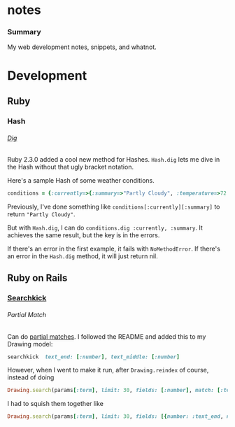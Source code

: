 notes
=====

### Summary

My web development notes, snippets, and whatnot.

Development
=====

Ruby
-----

### Hash

###### [Dig](http://ruby-doc.org/core-2.3.0/Hash.html#method-i-dig)

Ruby 2.3.0 added a cool new method for Hashes. `Hash.dig` lets me dive in the Hash without that ugly bracket notation.

Here's a sample Hash of some weather conditions.

```ruby
conditions = {:currently=>{:summary=>"Partly Cloudy", :temperature=>72.3, :apparentTemperature=>72.3, :dewPoint=>70.34, :humidity=>0.94, :windSpeed=>3.95, :windBearing=>21, :visibility=>7.22, :cloudCover=>0.3, :pressure=>1023.42, :ozone=>249.06}}
```

Previously, I've done something like `conditions[:currently][:summary]` to return `"Partly Cloudy"`.

But with `Hash.dig`, I can do `conditions.dig :currently, :summary`. It achieves the same result, but the key is in the errors.

If there's an error in the first example, it fails with `NoMethodError`. If there's an error in the `Hash.dig` method, it will just return nil.

Ruby on Rails
-----

### [Searchkick](http://searchkick.org)


###### Partial Match

Can do [partial matches](https://github.com/ankane/searchkick#partial-matches). I followed the README and added this to my Drawing model:
```ruby
searchkick  text_end: [:number], text_middle: [:number]
```
However, when I went to make it run, after `Drawing.reindex` of course, instead of doing
```ruby
Drawing.search(params[:term], limit: 30, fields: [:number], match: [:text_end, :text_middle])
```
I had to squish them together like
```ruby
Drawing.search(params[:term], limit: 30, fields: [{number: :text_end, number: :text_middle}])
```
